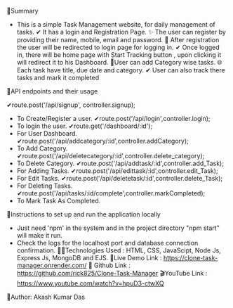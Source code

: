 🔅Summary
- This is a simple Task Management website, for daily management of tasks.
✔ It has a login and Registration Page.
✨ The user can register by providing their name, mobile, email and password.
🔑 After registration the user will be redirected to login page for logging in.
✔ Once logged in, there will be home page with Start Tracking button , upon clicking it will redirect it to his Dashboard.
 📌User can add Category wise tasks.
🌐 Each task have title, due date and category.
✔ User can also track there tasks and mark it completed

🔅API endpoints and their usage

✔route.post('/api/signup', controller.signup);
 - To Create/Register a user.
✔route.post('/api/login',controller.login);
 - To login the user.
✔route.get('/dashboard/:id');
 - For User Dashboard.
✔route.post('/api/addcategory/:id',controller.addCategory);
 - To Add Category.
✔route.post('/api/deletecategory/:id',controller.delete_category);
 - To Delete Category.
✔route.post('/api/addtask/:id',controller.add_Task);
 - For Adding Tasks.
✔route.post('/api/edittask/:id',controller.edit_Task);
 - For Edit Tasks.
✔route.post('/api/deletetask/:id',controller.delete_Task);
 - For Deleting Tasks.
✔route.post('/api/tasks/:id/complete',controller.markCompleted); 
 - To Mark Task As Completed. 

🔅Instructions to set up and run the application locally
 
 - Just need 'npm' in the system and in the project directory "npm start" will make it run.
 - Check the logs for the localhost port and database connection confirmation.
🐱‍🏍Technologies Used
: HTML, CSS, JavaScipt, Node Js, Express Js, MongoDB and EJS.
🌟Live Demo Link 
: https://clone-task-manager.onrender.com/
🔌 Github Link
: https://github.com/rick825/Clone-Task-Manager
🎬YouTube Link
: https://www.youtube.com/watch?v=hpuD3-ctwXQ


👤Author: Akash Kumar Das
